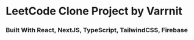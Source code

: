 # LeetCode Clone Project by Varrnit

### Built With React, NextJS, TypeScript, TailwindCSS, Firebase
